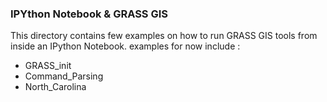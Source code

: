 ### IPYthon Notebook & GRASS GIS ###
This directory contains few examples on how to run GRASS GIS tools from inside an IPython Notebook.
examples for now include :
* GRASS_init
* Command_Parsing
* North_Carolina
